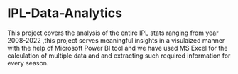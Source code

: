 # IPL-Data-Analytics 

This project covers the analysis of the entire IPL stats ranging from year 2008-2022 ,this project serves meaningful insights in a visulaized manner with the help of Microsoft Power BI tool and we have used MS Excel for the calculation of multiple data and and extracting such required information for every season.
